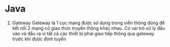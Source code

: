 # Java

1. Gateway
Gateway là 1 cục mạng được sử dụng trong viễn thông dùng để kết nối 2 mạng có giao thức truyền thông khác nhau. Có vai trò xử lý đầu vào và đầu ra vì tất cả các thiết bị phải giao tiếp thông qua gateway trước khi được định tuyến
